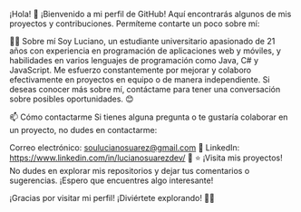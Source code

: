 ¡Hola! 👋
¡Bienvenido a mi perfil de GitHub! Aquí encontrarás algunos de mis proyectos y contribuciones. Permíteme contarte un poco sobre mí:

👨‍💻 Sobre mí
Soy Luciano, un estudiante universitario apasionado de 21 años con experiencia en programación de aplicaciones web y móviles, y habilidades en varios lenguajes de programación como Java, C# y JavaScript. Me esfuerzo constantemente por mejorar y colaboro efectivamente en proyectos en equipo o de manera independiente. Si deseas conocer más sobre mí, contáctame para tener una conversación sobre posibles oportunidades. 😊

📫 Cómo contactarme
Si tienes alguna pregunta o te gustaría colaborar en un proyecto, no dudes en contactarme:

Correo electrónico: soulucianosuarez@gmail.com 📧
LinkedIn: https://www.linkedin.com/in/lucianosuarezdev/ 💼
⭐ ¡Visita mis proyectos!
No dudes en explorar mis repositorios y dejar tus comentarios o sugerencias. ¡Espero que encuentres algo interesante!

¡Gracias por visitar mi perfil! ¡Diviértete explorando! 🚀😄
